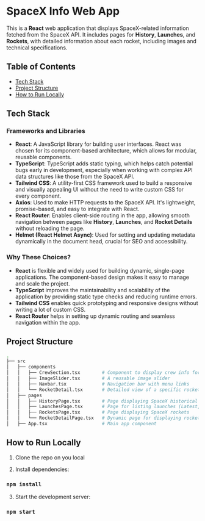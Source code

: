 # SpaceX Info Web App

This is a **React** web application that displays SpaceX-related information fetched from the SpaceX API. It includes pages for **History**, **Launches**, and **Rockets**, with detailed information about each rocket, including images and technical specifications.

## Table of Contents

- [Tech Stack](#tech-stack)
- [Project Structure](#project-structure)
- [How to Run Locally](#how-to-run-locally)

## Tech Stack

### Frameworks and Libraries

- **React**: A JavaScript library for building user interfaces. React was chosen for its component-based architecture, which allows for modular, reusable components.
- **TypeScript**: TypeScript adds static typing, which helps catch potential bugs early in development, especially when working with complex API data structures like those from the SpaceX API.
- **Tailwind CSS**: A utility-first CSS framework used to build a responsive and visually appealing UI without the need to write custom CSS for every component.
- **Axios**: Used to make HTTP requests to the SpaceX API. It's lightweight, promise-based, and easy to integrate with React.
- **React Router**: Enables client-side routing in the app, allowing smooth navigation between pages like **History**, **Launches**, and **Rocket Details** without reloading the page.
- **Helmet (React Helmet Async)**: Used for setting and updating metadata dynamically in the document head, crucial for SEO and accessibility.

### Why These Choices?

- **React** is flexible and widely used for building dynamic, single-page applications. The component-based design makes it easy to manage and scale the project.
- **TypeScript** improves the maintainability and scalability of the application by providing static type checks and reducing runtime errors.
- **Tailwind CSS** enables quick prototyping and responsive designs without writing a lot of custom CSS.
- **React Router** helps in setting up dynamic routing and seamless navigation within the app.

## Project Structure

```bash
.
├── src
│   ├── components
│   │   ├── CrewSection.tsx        # Component to display crew info for launches
│   │   ├── ImageSlider.tsx        # A reusable image slider
│   │   ├── Navbar.tsx             # Navigation bar with menu links
│   │   └── RocketDetail.tsx       # Detailed view of a specific rocket
│   ├── pages
│   │   ├── HistoryPage.tsx        # Page displaying SpaceX historical events
│   │   ├── LaunchesPage.tsx       # Page for listing launches (Latest, past and upcoming)
│   │   ├── RocketsPage.tsx        # Page displaying SpaceX rockets
│   │   └── RocketDetailPage.tsx   # Dynamic page for displaying rocket details
│   ├── App.tsx                    # Main app component
```

## How to Run Locally

1. Clone the repo on you local

2. Install dependencies:

### `npm install`

3. Start the development server:

### `npm start`
